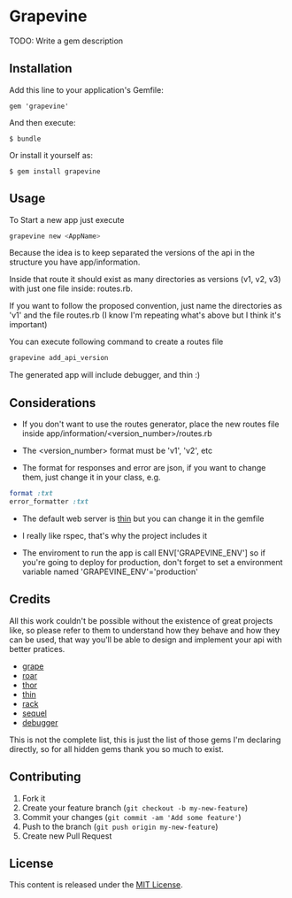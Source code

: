 # Grapevine

TODO: Write a gem description

## Installation

Add this line to your application's Gemfile:

    gem 'grapevine'

And then execute:

    $ bundle

Or install it yourself as:

    $ gem install grapevine

## Usage

To Start a new app just execute

```bash
grapevine new <AppName>
```

Because the idea is to keep separated the versions of the api in the structure you have app/information.

Inside that route it should exist as many directories as versions (v1, v2, v3) with just one file inside: routes.rb.

If you want to follow the proposed convention, just name the directories as 'v1' and the file routes.rb (I know I'm repeating what's above but I think it's important)

You can execute following command to create a routes file

```bash
grapevine add_api_version
```

The generated app will include debugger, and thin :)

## Considerations
* If you don't want to use the routes generator, place the new routes file inside app/information/<version_number>/routes.rb
* The <version_number> format must be 'v1', 'v2', etc

* The format for responses and error are json, if you want to change them, just change it in your class, e.g.

```ruby
format :txt
error_formatter :txt
```
* The default web server is [thin](http://code.macournoyer.com/thin/) but you can change it in the gemfile
* I really like rspec, that's why the project includes it

* The enviroment to run the app is call ENV['GRAPEVINE_ENV'] so if you're going to deploy for production, don't forget
  to set a environment variable named 'GRAPEVINE_ENV'='production'

## Credits
All this work couldn't be possible without the existence of great projects like, so please refer to them to understand how they behave and how they can
be used, that way you'll be able to design and implement your api with better pratices.

* [grape](https://github.com/intridea/grape)
* [roar](github.com/apotonick/roar)
* [thor](https://github.com/wycats/thor)
* [thin](https://github.com/macournoyer/thin/)
* [rack](https://github.com/rack/rack)
* [sequel](https://github.com/jeremyevans/sequel)
* [debugger](https://github.com/cldwalker/debugger)

This is not the complete list, this is just the list of those gems I'm declaring directly, so for all hidden gems thank you so much to exist. 

## Contributing

1. Fork it
2. Create your feature branch (`git checkout -b my-new-feature`)
3. Commit your changes (`git commit -am 'Add some feature'`)
4. Push to the branch (`git push origin my-new-feature`)
5. Create new Pull Request

## License
This content is released under the [MIT License](LICENSE.txt).
